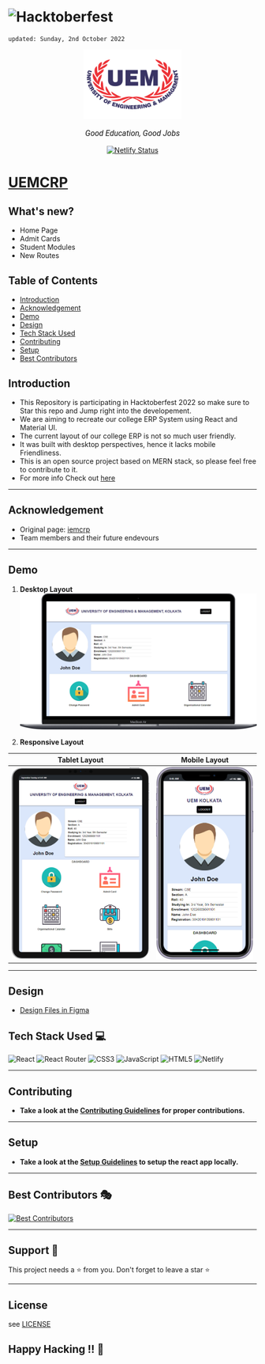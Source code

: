 # ![Hacktoberfest](https://res.cloudinary.com/practicaldev/image/fetch/s---vBDpdf1--/c_limit%2Cf_auto%2Cfl_progressive%2Cq_auto%2Cw_880/https://dev-to-uploads.s3.amazonaws.com/uploads/articles/4u3t0x3fd6ikuzkro5mh.PNG)
    
    updated: Sunday, 2nd October 2022

<div align=center>
    <a href="https://uemcrp.netlify.app/">
        <img width=200 src="assets/logo.png" alt="Memories">
    </a>
    <p style="font-family: roboto, calibri; font-size:12pt; font-style:italic">Good Education, Good Jobs</p>
    <a href="https://app.netlify.com/sites/uemcrp/deploys">
        <img src="https://api.netlify.com/api/v1/badges/42b2df54-b5f2-40ab-b15d-b4c6e75ec3de/deploy-status" alt="Netlify Status">
    </a>
</div>


# [UEMCRP](https://uemcrp.netlify.app)

## What's new?

- Home Page
- Admit Cards
- Student Modules
- New Routes

## Table of Contents

- [Introduction](#introduction)
- [Acknowledgement](#acknowledgement)
- [Demo](#demo)
- [Design](#design)
- [Tech Stack Used](#tech-stack-used-💻)
- [Contributing](#contributing)
- [Setup](#setup)
- [Best Contributors](#best-contributors-🎭)

## Introduction

- This Repository is participating in Hacktoberfest 2022 so make sure to Star this repo and Jump right into the developement.
- We are aiming to recreate our college ERP System using React and Material UI.
- The current layout of our college ERP is not so much user friendly.
- It was built with desktop perspectives, hence it lacks mobile Friendliness.
- This is an open source project based on MERN stack, so please feel free to contribute to it. 
- For more info Check out [here](https://hacktoberfest.com)

---

## Acknowledgement

- Original page: [iemcrp]
- Team members and their future endevours

---

## Demo

1. **Desktop Layout**
![img](./assets/macbook.png)

2. **Responsive Layout**

  | **Tablet Layout** | **Mobile Layout** |
  |:-----------------:|:-----------------:|
  |           ![img](./assets/ipad.png)     |     ![img](./assets/mobile.png)        |

---

## Design

- [Design Files in Figma](https://www.figma.com/file/UuiAL0DJCWWIyKnDZWOFb9/UEMCRP?node-id=1%3A387)

## Tech Stack Used 💻

![React](https://img.shields.io/badge/react-%2320232a.svg?style=for-the-badge&logo=react&logoColor=%2361DAFB)
![React Router](https://img.shields.io/badge/React_Router-CA4245?style=for-the-badge&logo=react-router&logoColor=white)
![CSS3](https://img.shields.io/badge/css3-%231572B6.svg?style=for-the-badge&logo=css3&logoColor=white)
![JavaScript](https://img.shields.io/badge/javascript-%23323330.svg?style=for-the-badge&logo=javascript&logoColor=%23F7DF1E)
![HTML5](https://img.shields.io/badge/html5-%23E34F26.svg?style=for-the-badge&logo=html5&logoColor=white)
![Netlify](https://img.shields.io/badge/netlify-%23000000.svg?style=for-the-badge&logo=netlify&logoColor=#00C7B7)

---

## Contributing

- **Take a look at the [Contributing Guidelines](CONTRIBUTING.md) for proper contributions.**

---

## Setup

- **Take a look at the [Setup Guidelines](rules/SETUP.md) to setup the react app locally.**

---

## Best Contributors 🎭

[![Best Contributors](https://contrib.rocks/image?repo=warmachine028/uemcrp)](https://github.com/warmachine028/uemcrp/graphs/contributors)

---
## Support 🙏

This project needs a ⭐️ from you. Don't forget to leave a star ⭐️

---

## License

see [LICENSE]

## Happy Hacking !! 🌠

[license]: https://github.com/warmachine028/uemcrp/blob/main/LICENSE
[iemcrp]: https://www.iemcrp.com/
